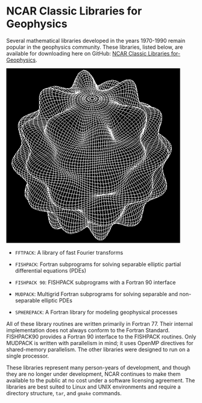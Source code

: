 # NCAR Classic Libraries for Geophysics

Several mathematical libraries developed in the years 1970-1990 remain
popular in the geophysics community. These libraries, listed below, are
available for downloading here on GitHub: [NCAR Classic Libraries for-Geophysics](https://github.com/NCAR/NCAR-Classic-Libraries-for-Geophysics).

![](ncar-classic-libraries-for-geophysics/media/sphere_ncar_classic_libraries.png)

- `FFTPACK`: A library of fast Fourier transforms

- `FISHPACK`: Fortran subprograms for solving separable elliptic
  partial differential equations (PDEs)

- `FISHPACK 90`: FISHPACK subprograms with a Fortran 90 interface

- `MUDPACK`: Multigrid Fortran subprograms for solving separable and
  non-separable elliptic PDEs

- `SPHEREPACK`: A Fortran library for modeling geophysical processes

All of these library routines are written primarily in Fortran 77. Their
internal implementation does not always conform to the Fortran Standard.
FISHPACK90 provides a Fortran 90 interface to the FISHPACK routines.
Only MUDPACK is written with parallelism in mind; it uses OpenMP
directives for shared-memory parallelism. The other libraries were
designed to run on a single processor.

These libraries represent many person-years of development, and though
they are no longer under development, NCAR continues to make them
available to the public at no cost under a software licensing agreement.
The libraries are best suited to Linux and UNIX environments and require
a directory structure, `tar`, and `gmake` commands.
